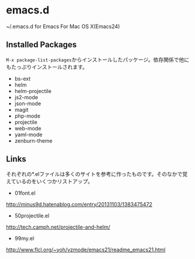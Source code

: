 # emacs.d
~/.emacs.d for Emacs For Mac OS X(Emacs24)

## Installed Packages

`M-x package-list-packages`からインストールしたパッケージ。依存関係で他にもたっぷりインストールされます。

- bs-ext
- helm
- helm-projectile
- js2-mode
- json-mode
- magit
- php-mode
- projectile
- web-mode
- yaml-mode
- zenburn-theme

## Links

それぞれの*.elファイルは多くのサイトを参考に作ったものです。そのなかで覚えているのをいくつかリストアップ。

- 01font.el

http://minus9d.hatenablog.com/entry/20131103/1383475472

- 50projectile.el

http://tech.camph.net/projectile-and-helm/

- 99my.el

http://www.flcl.org/~yoh/vzmode/emacs21/readme_emacs21.html
